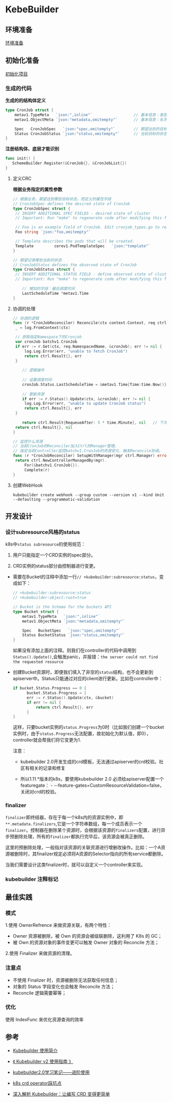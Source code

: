 # KebeBuilder

## 环境准备

[环境准备](环境准备.md)



##  初始化准备

[初始化项目](初始化项目.md)





### 生成的代码

**生成的的结构体定义**

```go
type CronJob struct {
	metav1.TypeMeta   `json:",inline"`					// 基本信息：类型的信息，kind/apiversion
	metav1.ObjectMeta `json:"metadata,omitempty"`		// 基本信息：名字、命名空间

	Spec   CronJobSpec   `json:"spec,omitempty"`		// 期望达到的目标的状态
	Status CronJobStatus `json:"status,omitempty"`		// 当前目标的状态
}
```

**注册结构体、底层才能识别**

```go
func init() {
   SchemeBuilder.Register(&CronJob{}, &CronJobList{})
}
```



1. 定义CRC

   **根据业务指定的属性参数**

   ```go
   // 根据业务，期望达到哪些目标状态，而定义的属性字段
   // CronJobSpec defines the desired state of CronJob
   type CronJobSpec struct {
   	// INSERT ADDITIONAL SPEC FIELDS - desired state of cluster
   	// Important: Run "make" to regenerate code after modifying this file
   
   	// Foo is an example field of CronJob. Edit cronjob_types.go to remove/update
   	Foo string `json:"foo,omitempty"`
   
   	// Template describes the pods that will be created.
   	Template         corev1.PodTemplateSpec   `json:"template"`
   }
   
   // 期望记录哪些当前的状态
   // CronJobStatus defines the observed state of CronJob
   type CronJobStatus struct {
   	// INSERT ADDITIONAL STATUS FIELD - define observed state of cluster
   	// Important: Run "make" to regenerate code after modifying this file
       
       // 增加的字段：最后调度时间
       LastScheduleTime *metav1.Time
   }
   ```

   

2. 协调的处理

   ```go
   // 协调的逻辑
   func (r *CronJobReconciler) Reconcile(ctx context.Context, req ctrl.Request) (ctrl.Result, error) {
   	_ = log.FromContext(ctx)
   
   	// 获取指定Namespace下的Cronjob
   	var cronJob batchv1.CronJob
   	if err := r.Get(ctx, req.NamespacedName, &cronJob); err != nil {
   		log.Log.Error(err, "unable to fetch CronJob")
   		return ctrl.Result{}, err
   	}
       
       // 逻辑操作
       
       // 设置调度时间
       cronJob.Status.LastScheduleTime = &metav1.Time{Time:time.Now()}
       
       // 更新资源
       if err := r.Status().Update(ctx, &cronJob); err != nil {
   		log.Log.Error(err, "unable to update CronJob status")
   		return ctrl.Result{}, err
   	}
       
       return ctrl.Result{RequeueAfter: 5 * time.Minute}, nil	// 下次协调的时间
   	return ctrl.Result{}, nil
   }
   
   // 监控什么资源
   // 当前CronJob的Reconciler加入Ctrl的Manager管理。
   // 指定当前Controller监控batchv1.CronJob的资源变化，触发Reconcile协调。
   func (r *CronJobReconciler) SetupWithManager(mgr ctrl.Manager) error {
   	return ctrl.NewControllerManagedBy(mgr).
   		For(&batchv1.CronJob{}).
   		Complete(r)
   }
   ```

   

3. 创建WebHook

   ```shell
   kubebuilder create webhook --group custom --version v1 --kind Unit --defaulting --programmatic-validation
   ```

   





## 开发设计

### 设计subresource风格的status

k8s中`status subresource`的使用规范：

1. 用户只能指定一个CRD实例的spec部分。

2. CRD实例的status部分由控制器进行变更。



- 需要在Bucket的注释中添加一行`// +kubebuilder:subresource:status`，变成如下：

  ```go
  // +kubebuilder:subresource:status
  // +kubebuilder:object:root=true
  
  // Bucket is the Schema for the buckets API
  type Bucket struct {
      metav1.TypeMeta   `json:",inline"`
      metav1.ObjectMeta `json:"metadata,omitempty"`
  
      Spec   BucketSpec   `json:"spec,omitempty"`
      Status BucketStatus `json:"status,omitempty"`
  }
  ```

  如果没有添加上面的注释。则我们在controller的代码中调用到`Status().Update()`,会触发panic，并报错：`the server could not find the requested resource`

- 创建Bucket资源时，即便我们填入了非空的`status`结构，也不会更新到apiserver中。Status只能通过对应的client进行更新。比如在controller中：

  ```go
  if bucket.Status.Progress == 0 {
        bucket.Status.Progress = 1
        err := r.Status().Update(ctx, &bucket)
        if err != nil {
            return ctrl.Result{}, err
        }
  }
  ```

  这样，只要bucket实例的`status.Progress`为0时（比如我们创建一个bucket实例时，由于`status.Progress`无法配置，故初始化为默认值，即0），controller就会帮我们将它变更为1.

  

  注意：

  - kubebuilder 2.0开发生成的crd模板，无法通过apiserver的crd校验。社区有相关的记录和修复

  - 所以1.11.*版本的k8s，要使用kubebuilder 2.0 必须给apiserver配置一个featuregate： - --feature-gates=CustomResourceValidation=false，关闭对crd的校验。



### finalizer

`finalizer`即终结器，存在于每一个k8s内的资源实例中，即`**.metadata.finalizers`,它是一个字符串数组，每一个成员表示一个`finalizer`。控制器在删除某个资源时，会根据该资源的`finalizers`配置，进行异步预删除处理，所有的`finalizer`都执行完毕后，该资源会被真正删除。

这里的预删除处理，一般指对该资源的关联资源进行增删改操作。比如：一个A资源被删除时，其finalizer规定必须将A资源的Selector指向的所有service都删除。

当我们需要设计这类finalizer时，就可以自定义一个controller来实现。



### kubebuilder 注释标记







## 最佳实践



### 模式

1.使用 OwnerRefrence 来做资源关联，有两个特性：

- Owner 资源被删除，被 Own 的资源会被级联删除，这利用了 K8s 的 GC；
- 被 Own 的资源对象的事件变更可以触发 Owner 对象的 Reconcile 方法；

2.使用 Finalizer 来做资源的清理。



### 注意点

- 不使用 Finalizer 时，资源被删除无法获取任何信息；
- 对象的 Status 字段变化也会触发 Reconcile 方法；
- Reconcile 逻辑需要幂等；

 

### 优化

使用 IndexFunc 来优化资源查询的效率



## 参考

- [Kubebuilder 使用简介](https://www.bilibili.com/video/BV1zq4y1o7Lg)
- [《 Kubebuilder v2 使用指南 》](https://wqyin.cn/gitbooks/kubebuilder)

- [kubebuilder2.0学习笔记——进阶使用](https://segmentfault.com/a/1190000020359577)
- [k8s crd operator踩坑点](https://blog.csdn.net/hahachenchen789/article/details/116274973)
- [深入解析 Kubebuilder：让编写 CRD 变得更简单](https://developer.aliyun.com/article/719215)

